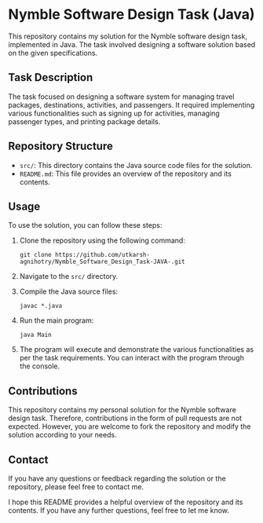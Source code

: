 
# Nymble Software Design Task (Java)

This repository contains my solution for the Nymble software design task, implemented in Java. The task involved designing a software solution based on the given specifications.

## Task Description

The task focused on designing a software system for managing travel packages, destinations, activities, and passengers. It required implementing various functionalities such as signing up for activities, managing passenger types, and printing package details.

## Repository Structure

- `src/`: This directory contains the Java source code files for the solution.
- `README.md`: This file provides an overview of the repository and its contents.


## Usage

To use the solution, you can follow these steps:

1. Clone the repository using the following command:

   ```
   git clone https://github.com/utkarsh-agnihotry/Nymble_Software_Design_Task-JAVA-.git
   ```

2. Navigate to the `src/` directory.

3. Compile the Java source files:

   ```
   javac *.java
   ```

4. Run the main program:

   ```
   java Main
   ```

5. The program will execute and demonstrate the various functionalities as per the task requirements. You can interact with the program through the console.

## Contributions

This repository contains my personal solution for the Nymble software design task. Therefore, contributions in the form of pull requests are not expected. However, you are welcome to fork the repository and modify the solution according to your needs.

## Contact

If you have any questions or feedback regarding the solution or the repository, please feel free to contact me.



I hope this README provides a helpful overview of the repository and its contents. If you have any further questions, feel free to let me know.
